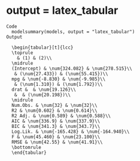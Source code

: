 # output = latex_tabular

    Code
      modelsummary(models, output = "latex_tabular")
    Output
      
      \begin{tabular}[t]{lcc}
      \toprule
        & (1) & (2)\\
      \midrule
      (Intercept) & \num{324.082} & \num{278.515}\\
       & (\num{27.433}) & (\num{55.415})\\
      mpg & \num{-8.830} & \num{-9.985}\\
       & (\num{1.310}) & (\num{1.792})\\
      drat &  & \num{19.126}\\
       &  & (\num{20.198})\\
      \midrule
      Num.Obs. & \num{32} & \num{32}\\
      R2 & \num{0.602} & \num{0.614}\\
      R2 Adj. & \num{0.589} & \num{0.588}\\
      AIC & \num{336.9} & \num{337.9}\\
      BIC & \num{341.3} & \num{343.7}\\
      Log.Lik. & \num{-165.428} & \num{-164.940}\\
      F & \num{45.460} & \num{23.100}\\
      RMSE & \num{42.55} & \num{41.91}\\
      \bottomrule
      \end{tabular}

